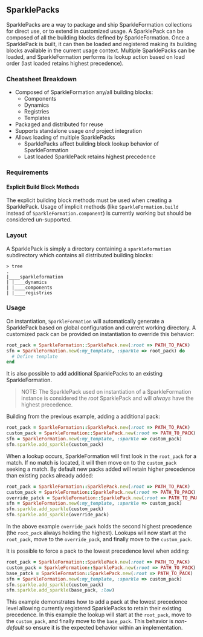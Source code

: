 ## SparklePacks

SparklePacks are a way to package and ship SparkleFormation collections
for direct use, or to extend in customized usage. A SparklePack can be
composed of all the building blocks defined by SparkleFormation. Once
a SparklePack is built, it can then be loaded and registered making
its building blocks available in the current usage context. Multiple
SparklePacks can be loaded, and SparkleFormation performs its lookup
action based on load order (last loaded retains highest precedence).

### Cheatsheet Breakdown

* Composed of SparkleFormation any/all building blocks:
  * Components
  * Dynamics
  * Registries
  * Templates
* Packaged and distributed for reuse
* Supports standalone usage _and_ project integration
* Allows loading of multiple SparklePacks
  * SparklePacks affect building block lookup behavior of SparkleFormation
  * Last loaded SparklePack retains highest precedence

### Requirements

#### Explicit Build Block Methods

The explicit building block methods must be used when creating
a SparklePack. Usage of implicit methods (like `SparkleFormation.build`
instead of `SparkleFormation.component`) is currently working but
should be considered un-supported.

### Layout

A SparklePack is simply a directory containing a `sparkleformation`
subdirectory which contains all distributed building blocks:

```
> tree
.
|____sparkleformation
| |____dynamics
| |____components
| |____registries
```

### Usage

On instantiation, `SparkleFormation` will automatically generate a
SparklePack based on global configuration and current working directory.
A customized pack can be provided on instantiation to override this
behavior:

```ruby
root_pack = SparkleFormation::SparklePack.new(:root => PATH_TO_PACK)
sfn = SparkleFormation.new(:my_template, :sparkle => root_pack) do
  # Define template
end
```

It is also possible to add additional SparklePacks to an existing
SparkleFormation.

> NOTE: The SparklePack used on instantiation of a SparkleFormation
> instance is considered the *root* SparklePack and will _*always*_
> have the highest precedence.

Building from the previous example, adding a additional pack:

```ruby
root_pack = SparkleFormation::SparklePack.new(:root => PATH_TO_PACK)
custom_pack = SparkleFormation::SparklePack.new(:root => PATH_TO_PACK)
sfn = SparkleFormation.new(:my_template, :sparkle => custom_pack)
sfn.sparkle.add_sparkle(custom_pack)
```

When a lookup occurs, SparkleFormation will first look in the `root_pack`
for a match. If no match is located, it will then move on to the
`custom_pack` seeking a match. By default new packs added will retain
higher precedence than existing packs already added:

```ruby
root_pack = SparkleFormation::SparklePack.new(:root => PATH_TO_PACK)
custom_pack = SparkleFormation::SparklePack.new(:root => PATH_TO_PACK)
override_patck = SparkleFormation::SparklePack.new(:root => PATH_TO_PACK)
sfn = SparkleFormation.new(:my_template, :sparkle => custom_pack)
sfn.sparkle.add_sparkle(custom_pack)
sfn.sparkle.add_sparkle(override_pack)
```

In the above example `override_pack` holds the second highest precedence
(the `root_pack` always holding the highest). Lookups will now start
at the `root_pack`, move to the `override_pack`, and finally move to
the `custom_pack`.

It is possible to force a pack to the lowest precedence level when
adding:

```ruby
root_pack = SparkleFormation::SparklePack.new(:root => PATH_TO_PACK)
custom_pack = SparkleFormation::SparklePack.new(:root => PATH_TO_PACK)
base_patck = SparkleFormation::SparklePack.new(:root => PATH_TO_PACK)
sfn = SparkleFormation.new(:my_template, :sparkle => custom_pack)
sfn.sparkle.add_sparkle(custom_pack)
sfn.sparkle.add_sparkle(base_pack, :low)
```

This example demonstrates how to add a pack at the lowest precedence
level allowing currently registered SparklePacks to retain their
existing precedence. In this example the lookup will start at the
`root_pack`, move to the `custom_pack`, and finally move to the
`base_pack`. This behavior is _non-default_ so ensure it is the
expected behavior within an implementation.
